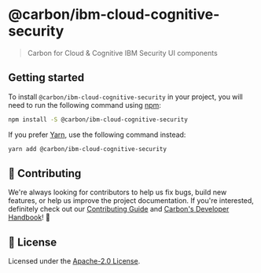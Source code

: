 # @carbon/ibm-cloud-cognitive-security

> Carbon for Cloud & Cognitive IBM Security UI components

## Getting started

To install `@carbon/ibm-cloud-cognitive-security` in your project, you will need
to run the following command using [npm](https://www.npmjs.com/):

```bash
npm install -S @carbon/ibm-cloud-cognitive-security
```

If you prefer [Yarn](https://yarnpkg.com/en/), use the following command
instead:

```bash
yarn add @carbon/ibm-cloud-cognitive-security
```

## 🙌 Contributing

We're always looking for contributors to help us fix bugs, build new features,
or help us improve the project documentation. If you're interested, definitely
check out our
[Contributing Guide](https://github.com/carbon-design-system/ibm-cloud-paks/blob/master/.github/CONTRIBUTING.md)
and
[Carbon's Developer Handbook](https://github.com/carbon-design-system/carbon/blob/master/docs/developer-handbook.md)!
👀

## 📝 License

Licensed under the
[Apache-2.0 License](https://github.com/carbon-design-system/ibm-cloud-paks/blob/master/LICENSE).
